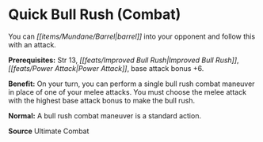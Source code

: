 ﻿---
cssclass: [feats]

---
# Quick Bull Rush (Combat)

You can _[[items/Mundane/Barrel|barrel]]_ into your opponent and follow this with an attack.

**Prerequisites:** Str 13, _[[feats/Improved Bull Rush|Improved Bull Rush]]_, _[[feats/Power Attack|Power Attack]]_, base attack bonus +6.

**Benefit:** On your turn, you can perform a single bull rush combat maneuver in place of one of your melee attacks. You must choose the melee attack with the highest base attack bonus to make the bull rush.

**Normal:** A bull rush combat maneuver is a standard action.

**Source** Ultimate Combat
